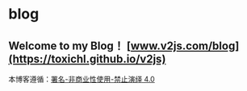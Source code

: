 # blog

## Welcome to my Blog！ [www.v2js.com/blog](https://toxichl.github.io/v2js)

本博客遵循：[署名-非商业性使用-禁止演绎 4.0](https://creativecommons.org/licenses/by-nc-nd/4.0/deed.zh)






